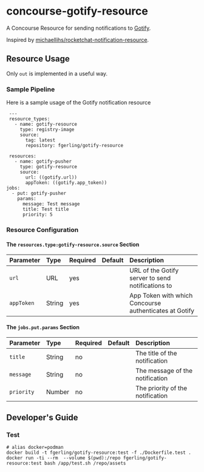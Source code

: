 # concourse-gotify-resource

A Concourse Resource for sending notifications to [Gotify](https://gotify.net/).

Inspired by [michaellihs/rocketchat-notification-resource](https://github.com/michaellihs/rocketchat-notification-resource).

## Resource Usage
Only `out` is implemented in a useful way.

### Sample Pipeline
Here is a sample usage of the Gotify notification resource

```
 ---
 resource_types:
   - name: gotify-resource
     type: registry-image
     source:
       tag: latest
       repository: fgerling/gotify-resource

 resources:
   - name: gotify-pusher
     type: gotify-resource
     source:
       url: ((gotify.url))
       appToken: ((gotify.app_token))
jobs:
  - put: gotify-pusher
    params:
      message: Test message
      title: Test title
      priority: 5
```

### Resource Configuration

#### The `resources.type:gotify-resource.source` Section

| Parameter  | Type   | Required | Default     | Description                                                       |
|:-----------|:-------|:---------|:------------|:------------------------------------------------------------------|
| `url`      | URL    | yes      |             | URL of the Gotify server to send notifications to                 |
| `appToken` | String | yes      |             | App Token with which Concourse authenticates at Gotify            |

#### The `jobs.put.params` Section

| Parameter | Type   | Required | Default     | Description                                                        |
|:----------|:-------|:---------|:------------|:-------------------------------------------------------------------|
| `title`   | String | no       |             | The title of the notification                                      |
| `message` | String | no       |             | The message of the notification                                    |
| `priority`| Number | no       |             | The priority of the notification                                   |


## Developer's Guide
### Test
```
# alias docker=podman
docker build -t fgerling/gotify-resource:test -f ./Dockerfile.test .
docker run -ti --rm  --volume $(pwd):/repo fgerling/gotify-resource:test bash /app/test.sh /repo/assets
```

